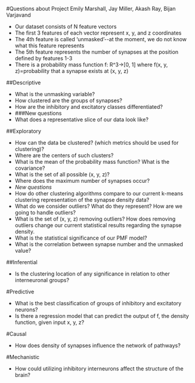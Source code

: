 #Questions about Project
Emily Marshall, Jay Miller, Akash Ray, Bijan Varjavand

- Our dataset consists of N feature vectors
- The first 3 features of each vector represent x, y, and z coordinates
- The 4th feature is called ‘unmasked’--at the moment, we do not know what this feature represents
- The 5th feature represents the number of synapses at the position defined by features 1-3
- There is a probability mass function f: R^3→[0, 1] where f(x, y, z)=probability that a synapse exists at (x, y, z)

##Descriptive
- What is the unmasking variable?
- How clustered are the groups of synapses?
- How are the inhibitory and excitatory classes differentiated?
- ###New questions
- What does a representative slice of our data look like?

##Exploratory
- How can the data be clustered? (which metrics should be used for clustering)?
- Where are the centers of such clusters?
- What is the mean of the probability mass function? What is the covariance?
- What is the set of all possible (x, y, z)?
- Where does the maximum number of synapses occur?
- *New questions*
- How do other clustering algorithms compare to our current k-means clustering representation of the synapse density data?
- What do we consider outliers? What do they represent? How are we going to handle outliers?
- What is the set of (x, y, z) removing outliers? How does removing outliers change our current statistical results regarding the synapse density.
- What is the statistical significance of our PMF model?
- What is the correlation between synapse number and the unmasked value?
  

##Inferential
- Is the clustering location of any significance in relation to other interneuronal groups?

#Predictive
- What is the best classification of groups of inhibitory and excitatory neurons?
- Is there a regression model that can predict the output of f, the density function, given input x, y, z? 

#Causal
- How does density of synapses influence the network of pathways?

#Mechanistic
- How could utilizing inhibitory interneurons affect the structure of the brain?
